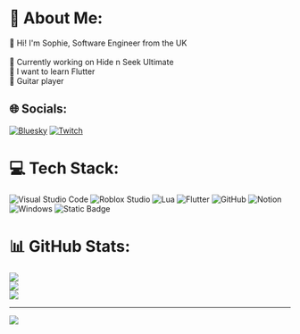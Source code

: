 # 💫 About Me:
👋 Hi! I'm Sophie, Software Engineer from the UK<br><br>🔭 Currently working on Hide n Seek Ultimate<br>🌱 I want to learn Flutter<br>🎸 Guitar player


## 🌐 Socials:
[![Bluesky](https://img.shields.io/badge/bluesky-0285FF?style=for-the-badge&logo=bluesky&logoColor=%23FFFFFF)](https://bsky.app/profile/isophes.com) [![Twitch](https://img.shields.io/badge/Twitch-%239146FF.svg?style=for-the-badge&logo=Twitch&logoColor=white)](https://twitch.tv/isophes) 

# 💻 Tech Stack:
![Visual Studio Code](https://img.shields.io/badge/Visual%20Studio%20Code-0078d7.svg?style=for-the-badge&logo=visual-studio-code&logoColor=white) ![Roblox Studio](https://img.shields.io/static/v1?label=&message=Roblox+Studio&color=%2300A2FF&style=for-the-badge&logo=roblox+studio&logoColor=white)
![Lua](https://img.shields.io/badge/Lua-578ee6?style=for-the-badge&logo=lua&logoColor=white) ![Flutter](https://img.shields.io/badge/Flutter-%2302569B.svg?style=for-the-badge&logo=Flutter&logoColor=white) ![GitHub](https://img.shields.io/badge/github-%23121011.svg?style=for-the-badge&logo=github&logoColor=white) ![Notion](https://img.shields.io/badge/Notion-%23000000.svg?style=for-the-badge&logo=notion&logoColor=white) ![Windows](https://img.shields.io/static/v1?label=&message=Windows&color=%230078D4&style=for-the-badge&logo=windows&logoColor=white) ![Static Badge](https://img.shields.io/badge/EndeavourOS-purple?style=for-the-badge&color=%237f3fbf)
# 📊 GitHub Stats:
![](https://github-readme-stats.vercel.app/api?username=isophes&theme=dark&hide_border=false&include_all_commits=true&count_private=true)<br/>
![](https://github-readme-streak-stats.herokuapp.com/?user=isophes&theme=dark&hide_border=false)<br/>
![](https://github-readme-stats.vercel.app/api/top-langs/?username=isophes&theme=dark&hide_border=false&include_all_commits=true&count_private=true&layout=compact)

---
[![](https://visitcount.itsvg.in/api?id=isophes&icon=0&color=0)](https://visitcount.itsvg.in)
